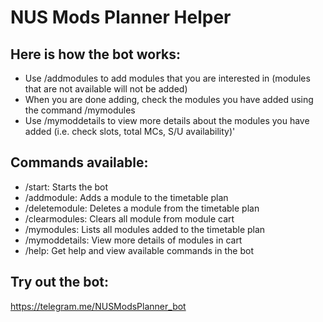 # NUS Mods Planner Helper

## Here is how the bot works:

- Use /addmodules to add modules that you are interested in (modules that are not available will not be added)
- When you are done adding, check the modules you have added using the command /mymodules 
- Use /mymoddetails to view more details about the modules you have added (i.e. check slots, total MCs, S/U availability)'

## Commands available:

- /start: Starts the bot 
- /addmodule: Adds a module to the timetable plan 
- /deletemodule: Deletes a module from the timetable plan 
- /clearmodules: Clears all module from module cart 
- /mymodules: Lists all modules added to the timetable plan 
- /mymoddetails: View more details of modules in cart 
- /help: Get help and view available commands in the bot

## Try out the bot:
https://telegram.me/NUSModsPlanner_bot